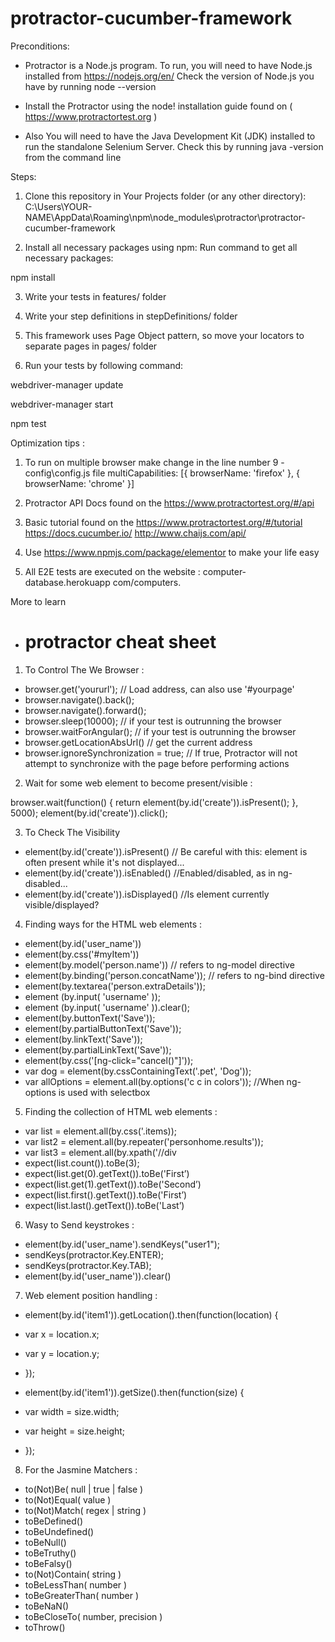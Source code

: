 # protractor-cucumber-framework

Preconditions:
- Protractor is a Node.js program. To run, you will need to have Node.js installed from https://nodejs.org/en/ Check the version of Node.js you have by running node --version

- Install the Protractor using the node! installation guide found on ( https://www.protractortest.org )

- Also You will need to have the Java Development Kit (JDK) installed to run the standalone Selenium Server. Check this by running java -version from the command line

Steps:
1. Clone this repository in Your Projects folder (or any other directory): 
C:\Users\YOUR-NAME\AppData\Roaming\npm\node_modules\protractor\protractor-cucumber-framework

2. Install all necessary packages using npm: Run command to get all necessary packages: 

npm install

3. Write your tests in features/ folder

4. Write your step definitions in stepDefinitions/ folder

5. This framework uses Page Object pattern, so move your locators to separate pages in pages/ folder

6. Run your tests by following command:
 
webdriver-manager update

webdriver-manager start

npm test


Optimization tips :
1) To run on multiple browser make change in the line number 9 - config\config.js file
  multiCapabilities: [{
  browserName: 'firefox'
  }, {
  browserName: 'chrome'  }]
  
2) Protractor API Docs found on the https://www.protractortest.org/#/api

3) Basic tutorial found on the 
https://www.protractortest.org/#/tutorial
https://docs.cucumber.io/
http://www.chaijs.com/api/

4) Use https://www.npmjs.com/package/elementor to make your life easy

5) All E2E tests are executed on the website : computer-database.herokuapp com/computers.


More to learn
- # protractor cheat sheet

1) To Control The We Browser :

- browser.get('yoururl'); // Load address, can also use '#yourpage'
- browser.navigate().back();
- browser.navigate().forward();
- browser.sleep(10000); // if your test is outrunning the browser
- browser.waitForAngular(); // if your test is outrunning the browser
- browser.getLocationAbsUrl() // get the current address
- browser.ignoreSynchronization = true; // If true, Protractor will not attempt to synchronize with the page before performing actions

2) Wait for some web element to become present/visible  :

 browser.wait(function() {
   return element(by.id('create')).isPresent();
 }, 5000);
 element(by.id('create')).click();

3) To Check The Visibility
- element(by.id('create')).isPresent() // Be careful with this: element is often present while it's not displayed...
- element(by.id('create')).isEnabled() //Enabled/disabled, as in ng-disabled...
- element(by.id('create')).isDisplayed() //Is element currently visible/displayed?

4) Finding ways for the HTML web elements  :

- element(by.id('user_name'))
- element(by.css('#myItem'))
- element(by.model('person.name')) // refers to ng-model directive
- element(by.binding('person.concatName')); // refers to ng-bind directive
- element(by.textarea('person.extraDetails'));
- element (by.input( 'username' ));
- element (by.input( 'username' )).clear();
- element(by.buttonText('Save'));
- element(by.partialButtonText('Save'));
- element(by.linkText('Save'));
- element(by.partialLinkText('Save'));
- element(by.css('[ng-click="cancel()"]')); 
- var dog = element(by.cssContainingText('.pet', 'Dog'));
- var allOptions = element.all(by.options('c c in colors')); //When ng-options is used with selectbox

5) Finding the collection of HTML web elements :

- var list = element.all(by.css('.items));
- var list2 = element.all(by.repeater('personhome.results'));
- var list3 = element.all(by.xpath('//div
- expect(list.count()).toBe(3);
- expect(list.get(0).getText()).toBe('First’)
- expect(list.get(1).getText()).toBe('Second’)
- expect(list.first().getText()).toBe('First’)
- expect(list.last().getText()).toBe('Last’)

6) Wasy to Send keystrokes :

- element(by.id('user_name').sendKeys("user1");
- sendKeys(protractor.Key.ENTER);
- sendKeys(protractor.Key.TAB);
- element(by.id('user_name')).clear()

7) Web element position handling :

- element(by.id('item1')).getLocation().then(function(location) {
-   var x = location.x;
-   var y = location.y;
- });

- element(by.id('item1')).getSize().then(function(size) {
-   var width = size.width;
-   var height = size.height;
- });

8) For the Jasmine Matchers :

- to(N­ot)­Be( null | true | false )
- to(N­ot)­Equ­al( value )
- to(N­ot)­Mat­ch( regex | string )
- toBe­Def­ine­d()
- toBe­Und­efi­ned()
- toBe­Nul­l()
- toBe­Tru­thy()
- toBe­Fal­sy()
- to(N­ot)­Con­tain( string )
- toBe­Les­sTh­an( number )
- toBe­Gre­ate­rTh­an( number )
- toBe­NaN()
- toBe­Clo­seTo( number, precision )
- toTh­row()




